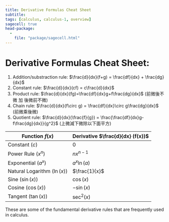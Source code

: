 ```yaml
---
title: Derivative Formulas Cheat Sheet
subtitle: 
tags: [calculus, calculus-1, overview]
sagecell: true
head-package:
  -
    file: "package/sagecell.html"
---
```


# Derivative Formulas Cheat Sheet:

1. Addition/substraction rule: $\frac{d}{dx}(f+g) = \frac{df}{dx} + \frac{dg}{dx}$
2. Constant rule: $\frac{d}{dx}(cf) = c\frac{d}{dx}$
3. Product rule: $\frac{d}{dx}(fg)=\frac{df}{dx}g+f\frac{dg}{dx}$ (前微後不微 加 後微前不微)
4. Chain rule: $\frac{d}{dx}(f\circ g) = \frac{df}{dx}\circ g\frac{dg}{dx}$ (前微乘後微)
5. Quotient rule: $\frac{d}{dx}(\frac{f}{g}) = \frac{\frac{df}{dx}g-f\frac{dg}{dx}}{g^2}$ (上微減下微除以下面平方)

| Function $f(x)$          | Derivative $\frac{d}{dx} (f(x))$         |
|--------------------------|----------------------------------------|
| Constant ($c$)           | $0$                                    |
| Power Rule ($x^n$)       | $nx^{n-1}$                             |
| Exponential ($a^x$)     | $a^x\ln(a)$                                  |
| Natural Logarithm ($\ln(x)$) | $\frac{1}{x}$                     |
| Sine ($\sin(x)$)         | $\cos(x)$                              |
| Cosine ($\cos(x)$)       | $-\sin(x)$                             |
| Tangent ($\tan(x)$)      | $\sec^2(x)$                            |

These are some of the fundamental derivative rules that are frequently used in calculus.